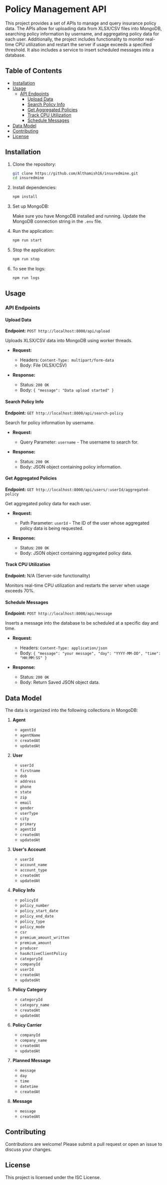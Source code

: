 # Policy Management API

This project provides a set of APIs to manage and query insurance policy data. The APIs allow for uploading data from XLSX/CSV files into MongoDB, searching policy information by username, and aggregating policy data for each user. Additionally, the project includes functionality to monitor real-time CPU utilization and restart the server if usage exceeds a specified threshold. It also includes a service to insert scheduled messages into a database.

## Table of Contents

- [Installation](#installation)
- [Usage](#usage)
  - [API Endpoints](#api-endpoints)
    - [Upload Data](#upload-data)
    - [Search Policy Info](#search-policy-info)
    - [Get Aggregated Policies](#get-aggregated-policies)
    - [Track CPU Utilization](#track-cpu-utilization)
    - [Schedule Messages](#schedule-messages)
- [Data Model](#data-model)
- [Contributing](#contributing)
- [License](#license)

## Installation

1. Clone the repository:

    ```bash
    git clone https://github.com/Althamish16/insuredmine.git
    cd insuredmine
    ```

2. Install dependencies:

    ```bash
    npm install
    ```

3. Set up MongoDB:

    Make sure you have MongoDB installed and running. Update the MongoDB connection string in the `.env` file.

4. Run the application:

    ```bash
    npm run start
    ```
5. Stop the application:

    ```bash
    npm run stop
    ```

6. To see the logs:

    ```bash
    npm run logs
    ```

## Usage

### API Endpoints

#### Upload Data

**Endpoint:** `POST http://localhost:8000/api/upload`

Uploads XLSX/CSV data into MongoDB using worker threads.

- **Request:**
  - Headers: `Content-Type: multipart/form-data`
  - Body: File (XLSX/CSV)

- **Response:**
  - Status: `200 OK`
  - Body: `{ "message": "Data upload started" }`

#### Search Policy Info

**Endpoint:** `GET http://localhost:8000/api/search-policy`

Search for policy information by username.

- **Request:**
  - Query Parameter: `username` - The username to search for.

- **Response:**
  - Status: `200 OK`
  - Body: JSON object containing policy information.

#### Get Aggregated Policies

**Endpoint:** `GET http://localhost:8000/api/users/:userId/aggregated-policy`

Get aggregated policy data for each user.

- **Request:**
  - Path Parameter: `userId` - The ID of the user whose aggregated policy data is being requested.

- **Response:**
  - Status: `200 OK`
  - Body: JSON object containing aggregated policy data.

#### Track CPU Utilization

**Endpoint:** N/A (Server-side functionality)

Monitors real-time CPU utilization and restarts the server when usage exceeds 70%.

#### Schedule Messages

**Endpoint:** `POST http://localhost:8000/api/message`

Inserts a message into the database to be scheduled at a specific day and time.

- **Request:**
  - Headers: `Content-Type: application/json`
  - Body: `{ "message": "your message", "day": "YYYY-MM-DD", "time": "HH:MM:SS" }`

- **Response:**
  - Status: `200 OK`
  - Body: Return Saved JSON object data.

## Data Model

The data is organized into the following collections in MongoDB:

1. **Agent**
   - `agentId`
   - `agentName`
   - `createdAt`
   - `updatedAt`

2. **User**
   - `userId`
   - `firstname`
   - `dob`
   - `address`
   - `phone`
   - `state`
   - `zip`
   - `email`
   - `gender`
   - `userType`
   - `city`
   - `primary`
   - `agentId`
   - `createdAt`
   - `updatedAt`

3. **User's Account**
   - `userId`
   - `account_name`
   - `account_type`
   - `createdAt`
   - `updatedAt`

4. **Policy Info**
   - `policyId`
   - `policy_number`
   - `policy_start_date`
   - `policy_end_date`
   - `policy_type`
   - `policy_mode`
   - `csr`
   - `premium_amount_written`
   - `premium_amount`
   - `producer`
   - `hasActiveClientPolicy`
   - `categoryId`
   - `companyId`
   - `userId`
   - `createdAt`
   - `updatedAt`

5. **Policy Category**
   - `categoryId`
   - `category_name`
   - `createdAt`
   - `updatedAt`

6. **Policy Carrier**
   - `companyId`
   - `company_name`
   - `createdAt`
   - `updatedAt`

7. **Planned Message**
   - `message`
   - `day`
   - `time`
   - `datetime`
   - `createdAt`

8. **Message**
   - `message`
   - `createdAt`


## Contributing

Contributions are welcome! Please submit a pull request or open an issue to discuss your changes.

## License

This project is licensed under the ISC License.

